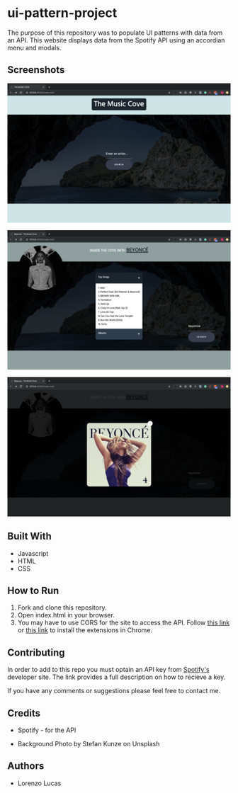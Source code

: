 # ui-pattern-project

The purpose of this repository was to populate UI patterns with data from an API. This website displays data from the Spotify API  using an accordian menu and modals. 

## Screenshots

![homepage](./images/homepage.png)

![artist's info](./images/artist_info.png)

![album modal](./images/album_modal.png)

## Built With

* Javascript
* HTML
* CSS

## How to Run

1. Fork and clone this repository.
2. Open index.html in your browser.
3. You may have to use CORS for the site to access the API. Follow [this link](https://chrome.google.com/webstore/detail/allow-cors-access-control/lhobafahddgcelffkeicbaginigeejlf?hl=en "Allow CORS: Access-Control-Allow-Origin") or [this link](https://chrome.google.com/webstore/detail/moesif-orign-cors-changer/digfbfaphojjndkpccljibejjbppifbc?hl=en-US "Moesif Orign & CORS Changer") to install the extensions in Chrome.

  
## Contributing
In order to add to this repo you must optain an API key from [Spotify's](https://developer.spotify.com/documentation/web-api/quick-start/ "Spotify's Developer Site") developer site. The link provides a full description on how to recieve a key.


If you have any comments or suggestions please feel free to contact me.  

## Credits

* Spotify - for the API

* Background Photo by Stefan Kunze on Unsplash


## Authors

* Lorenzo Lucas 
